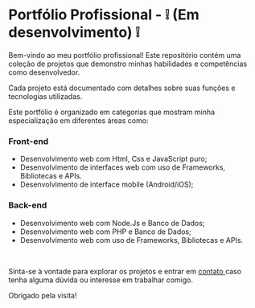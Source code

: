 <h1> Portfólio Profissional - ❕ (Em desenvolvimento) ❕ </h1>
<p> Bem-vindo ao meu portfólio profissional! Este repositório contém uma coleção de projetos que demonstro minhas habilidades e competências como desenvolvedor. </p>

<p> Cada projeto está documentado com detalhes sobre suas funções e tecnologias utilizadas.</p>

<p> Este portfólio é organizado em categorias que mostram minha especialização em diferentes áreas como: </p>
<h3> Front-end </h3>
<ul>
<li> Desenvolvimento web com Html, Css e JavaScript puro; </li>
<li> Desenvolvimento de interfaces web com uso de Frameworks, Bibliotecas e APIs. </li>
<li> Desenvolvimento de interface mobile (Android/iOS); </li>
</ul>
<h3> Back-end </h3>
<ul>
<li> Desenvolvimento web com Node.Js e Banco de Dados; </li>
<li> Desenvolvimento web com PHP e Banco de Dados; </li>
<li> Desenvolvimento web com uso de Frameworks, Bibliotecas e APIs. </li>
</ul>
<br>
<p> Sinta-se à vontade para explorar os projetos e entrar em <a href="https://www.linkedin.com/in/alexandre-tonin-mota-rico-4b8b2b234/"> contato </a> caso tenha alguma dúvida ou interesse em trabalhar comigo. </p>

<p> Obrigado pela visita! </p>
